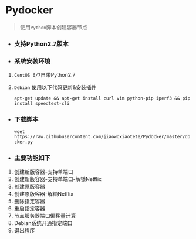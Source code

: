 # Pydocker
> 使用`Python`脚本创建容器节点

- ### 支持Python2.7版本
- ### 系统安装环境
1. `CentOS 6/7`自带Python2.7
2. `Debian` 使用以下代码更新&安装插件
   
    ` apt-get update && apt-get install curl vim python-pip iperf3 && pip install speedtest-cli `

- ### 下载脚本
  
  ` wget https://raw.githubusercontent.com/jiaowoxiaotete/Pydocker/master/docker.py `

- ### 主要功能如下
1. 创建新版容器-支持单端口
2. 创建新版容器-支持单端口-解锁Netflix
3. 创建原版容器
4. 创建原版容器-解锁Netflix
5. 删除指定容器
6. 重启指定容器
7. 节点服务器端口偏移量计算
8. Debian系统开通指定端口
9. 退出程序

